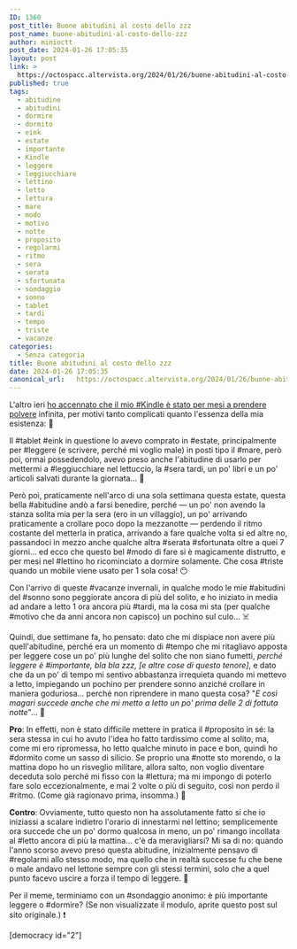 ```yaml
---
ID: 1360
post_title: Buone abitudini al costo dello zzz
post_name: buone-abitudini-al-costo-dello-zzz
author: minioctt
post_date: 2024-01-26 17:05:35
layout: post
link: >
  https://octospacc.altervista.org/2024/01/26/buone-abitudini-al-costo-dello-zzz/
published: true
tags:
  - abitudine
  - abitudini
  - dormire
  - dormito
  - eink
  - estate
  - importante
  - Kindle
  - leggere
  - leggiucchiare
  - lettino
  - letto
  - lettura
  - mare
  - modo
  - motivo
  - notte
  - proposito
  - regolarmi
  - ritmo
  - sera
  - serata
  - sfortunata
  - sondaggio
  - sonno
  - tablet
  - tardi
  - tempo
  - triste
  - vacanze
categories:
  - Senza categoria
title: Buone abitudini al costo dello zzz
date: 2024-01-26 17:05:35
canonical_url:   https://octospacc.altervista.org/2024/01/26/buone-abitudini-al-costo-dello-zzz/
---
```

<!-- wp:paragraph -->
<p>L'altro ieri <a href="https://octospacc.altervista.org/2024/01/24/la-maledizione-dello-slitiolicio/">ho accennato che il mio #Kindle è stato per mesi a prendere polvere</a> infinita, per motivi tanto complicati quanto l'essenza della mia esistenza: 💨️</p>
<!-- /wp:paragraph -->

<!-- wp:paragraph -->
<p>Il #tablet #eink in questione lo avevo comprato in #estate, principalmente per #leggere (e scrivere, perché mi voglio male) in posti tipo il #mare, però poi, ormai possedendolo, avevo preso anche l'abitudine di usarlo per mettermi a #leggiucchiare nel lettuccio, la #sera tardi, un po' libri e un po' articoli salvati durante la giornata... 💌️</p>
<!-- /wp:paragraph -->

<!-- wp:paragraph -->
<p>Però poi, praticamente nell'arco di una sola settimana questa estate, questa bella #abitudine andò a farsi benedire, perché — un po' non avendo la stanza solita mia per la sera (ero in un villaggio), un po' arrivando praticamente a crollare poco dopo la mezzanotte — perdendo il ritmo costante del metterla in pratica, arrivando a fare qualche volta si ed altre no, passandoci in mezzo anche qualche altra #serata #sfortunata oltre a quei 7 giorni... ed ecco che questo bel #modo di fare si è magicamente distrutto, e per mesi nel #lettino ho ricominciato a dormire solamente. Che cosa #triste quando un mobile viene usato per 1 sola cosa! 😶️</p>
<!-- /wp:paragraph -->

<!-- wp:paragraph -->
<p>Con l'arrivo di queste #vacanze invernali, in qualche modo le mie #abitudini del #sonno sono peggiorate ancora di più del solito, e ho iniziato in media ad andare a letto 1 ora ancora più #tardi, ma la cosa mi sta (per qualche #motivo che da anni ancora non capisco) un pochino sul culo... ☠️</p>
<!-- /wp:paragraph -->

<!-- wp:paragraph -->
<p>Quindi, due settimane fa, ho pensato: dato che mi dispiace non avere più quell'abitudine, perché era un momento di #tempo che mi ritagliavo apposta per leggere cose un po' più lunghe del solito che non siano fumetti, <em>perché leggere è #importante, bla bla zzz, [e altre cose di questo tenore]</em>, e dato che da un po' di tempo mi sentivo abbastanza irrequieta quando mi mettevo a letto, impiegando un pochino per prendere sonno anziché crollare in maniera goduriosa... perché non riprendere in mano questa cosa? "<em>E così magari succede anche che mi metto a letto un po' prima delle 2 di fottuta notte</em>"... 👾️</p>
<!-- /wp:paragraph -->

<!-- wp:paragraph -->
<p><strong>Pro</strong>: In effetti, non è stato difficile mettere in pratica il #proposito in sé: la sera stessa in cui ho avuto l'idea ho fatto tardissimo come al solito, ma, come mi ero ripromessa, ho letto qualche minuto in pace e bon, quindi ho #dormito come un sasso di silicio. Se proprio una #notte sto morendo, o la mattina dopo ho un risveglio militare, allora salto, non voglio diventare deceduta solo perché mi fisso con la #lettura; ma mi impongo di poterlo fare solo eccezionalmente, e mai 2 volte o più di seguito, così non perdo il #ritmo. (Come già ragionavo prima, insomma.) 📖️</p>
<!-- /wp:paragraph -->

<!-- wp:paragraph -->
<p><strong>Contro</strong>: Ovviamente, tutto questo non ha assolutamente fatto si che io iniziassi a scalare indietro l'orario di innestarmi nel lettino; semplicemente ora succede che un po' dormo qualcosa in meno, un po' rimango incollata al #letto ancora di più la mattina... c'è da meravigliarsi? Mi sa di no: quando l'anno scorso avevo preso questa abitudine, inizialmente pensavo di #regolarmi allo stesso modo, ma quello che in realtà successe fu che bene o male andavo nel lettone sempre con gli stessi termini, solo che a quel punto facevo uscire a forza il tempo di leggere. 🤗️</p>
<!-- /wp:paragraph -->

<!-- wp:paragraph -->
<p>Per il meme, terminiamo con un #sondaggio anonimo: è più importante leggere o #dormire? (Se non visualizzate il modulo, aprite questo post sul sito originale.) ❗️</p>
<!-- /wp:paragraph -->

<!-- wp:paragraph -->
<p>[democracy id="2"]</p>
<!-- /wp:paragraph -->